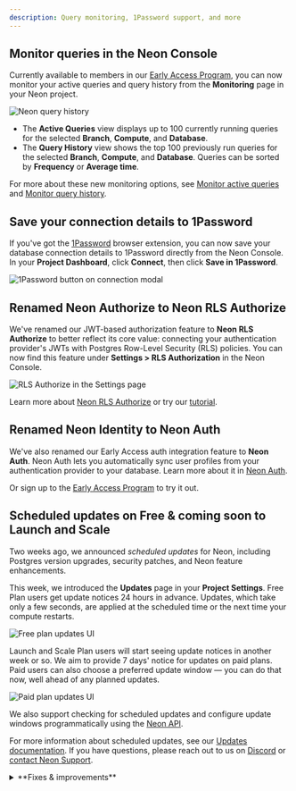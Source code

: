 ```yaml
---
description: Query monitoring, 1Password support, and more
---
```


## Monitor queries in the Neon Console

Currently available to members in our [Early Access Program](https://console.neon.tech/app/settings/early-access), you can now monitor your active queries and query history from the **Monitoring** page in your Neon project.

![Neon query history](/docs/relnotes/query_history_relnotes.png)

- The **Active Queries** view displays up to 100 currently running queries for the selected **Branch**, **Compute**, and **Database**.
- The **Query History** view shows the top 100 previously run queries for the selected **Branch**, **Compute**, and **Database**. Queries can be sorted by **Frequency** or **Average time**.

For more about these new monitoring options, see [Monitor active queries](/docs/introduction/monitor-active-queries) and [Monitor query history](/docs/introduction/monitor-query-history).

## Save your connection details to 1Password

If you've got the [1Password](https://1password.com/) browser extension, you can now save your database connection details to 1Password directly from the Neon Console. In your **Project Dashboard**, click **Connect**, then click **Save in 1Password**.

![1Password button on connection modal](/docs/relnotes/1_password_button.png)

## Renamed Neon Authorize to Neon RLS Authorize

We've renamed our JWT-based authorization feature to **Neon RLS Authorize** to better reflect its core value: connecting your authentication provider's JWTs with Postgres Row-Level Security (RLS) policies. You can now find this feature under **Settings > RLS Authorization** in the Neon Console.

![RLS Authorize in the Settings page](/docs/relnotes/rls_authorize.png)

Learn more about [Neon RLS Authorize](/docs/guides/neon-rls-authorize) or try our [tutorial](/docs/guides/neon-rls-authorize-tutorial).

## Renamed Neon Identity to Neon Auth

We've also renamed our Early Access auth integration feature to **Neon Auth**. Neon Auth lets you automatically sync user profiles from your authentication provider to your database. Learn more about it in [Neon Auth](/docs/guides/neon-auth).

Or sign up to the [Early Access Program](https://console.neon.tech/app/settings/early-access) to try it out.

## Scheduled updates on Free & coming soon to Launch and Scale

Two weeks ago, we announced _scheduled updates_ for Neon, including Postgres version upgrades, security patches, and Neon feature enhancements.

This week, we introduced the **Updates** page in your **Project Settings**. Free Plan users get update notices 24 hours in advance. Updates, which take only a few seconds, are applied at the scheduled time or the next time your compute restarts.

![Free plan updates UI](/docs/manage/free_plan_updates.png)

Launch and Scale Plan users will start seeing update notices in another week or so. We aim to provide 7 days' notice for updates on paid plans. Paid users can also choose a preferred update window — you can do that now, well ahead of any planned updates.

![Paid plan updates UI](/docs/manage/paid_plan_updates.png)

We also support checking for scheduled updates and configure update windows programmatically using the [Neon API](/docs/manage/updates#check-for-updates-using-the-neon-api).

For more information about scheduled updates, see our [Updates documentation](/docs/manage/updates). If you have questions, please reach out to us on [Discord](https://discord.gg/92vNTzKDGp) or [contact Neon Support](https://console.neon.tech/app/projects?modal=support).

<details>

<summary>**Fixes & improvements**</summary>

- **Postgres extension updates**

  We updated the [pg_mooncake](/docs/extensions/pg_mooncake) extension version to 0.1.1.

  If you installed this extension previously and want to upgrade to the latest version, please refer to [Update an extension version](/docs/extensions/pg-extensions#update-an-extension-version) for instructions.

- **Time Travel connections**

  Ephemeral computes, used for [Time Travel connections](/docs/guides/time-travel-assist), now use a compute size of 0.50 CU (0.50 vCPU, 2 GB RAM). This is up from the 0.25 CU size used previously. For more, see [Time Travel — Billing considerations](/docs/guides/time-travel-assist#billing-considerations).

- **Console updates**

  - We've updated the **Usage** section on the **Billing** page to make it easier to track your plan allowances, extras, and total usage.
  - The **Schema-only branch** option on the **Create new branch modal** is now disabled when you reach the root branch limit for your project. For details, see [Schema-only branches allowances](/docs/guides/branching-schema-only#schema-only-branch-allowances).

- **Support for CREATE ROLE ... NOLOGIN**

  Neon now supports creating Postgres roles with the `NOLOGIN` attribute. This allows you to define roles that cannot authenticate but can be granted privileges.

  ```sql
  CREATE ROLE my_role NOLOGIN;
  ```

  Roles with `NOLOGIN` are commonly used for permission management.

  Support for `NOLOGIN` was also extended to the Neon API and CLI:

  - The Neon API [Create role](https://api-docs.neon.tech/reference/createprojectbranchrole) endpoint now has a `no_login` attribute.
  - The Neon CLI [`neon roles create`](/docs/reference/cli-roles#create) command now supports a `--no-login` option.

- **CLI support for schema-only branches**

  We added CLI support for our recently introduced [schema-only branches](/docs/guides/branching-schema-only) feature. You can now create a schema-only branch from the CLI using the `--schema-only` option with the [`neon branches create`](/docs/reference/cli-branches#create) command.

  ```bash
  neon branches create --schema-only
  ```

- **Vercel Native Integration**

  Fixed an authentication issue that prevented creating another user from a Vercel team in Neon.

- **Vercel Previews Integration**

  - The [Neon Vercel Previews Integration](/docs/guides/vercel-previews-integration) now supports deployments to [Vercel custom environments](https://vercel.com/docs/deployments/custom-environments). However, [automated branch deletion](/docs/guides/vercel-previews-integration#automatic-deletion) does not remove environment variables created by the Neon integration in custom environments. These variables must be deleted manually in the Vercel dashboard.
  - Fixed an issue where preview deployments in Vercel custom environments were incorrectly recreated in the preview environment instead of the intended custom environment. Additionally, addressed a problem where preview deployments triggered via the [Vercel CLI](https://vercel.com/docs/cli) failed to be recreated due to missing Git information in the Get Deployment API response. Deployments now correctly redeploy when Git information is unavailable.
  - For Neon branches created for Vercel preview deployments, we now show the Vercel preview deployment URL and the associated GitHub pull request on the **Branches** page in the Neon Console.

- **Fixes**

  - Resolved an issue where the **System operations** tab on the **Monitoring** page could display system operations from more than one project when switching between projects.
  - Resolved an issue where the branches list in the Neon Console did not immediately update after restoring a branch.
  - Fixed a time format issue on the project settings **Updates** page where displayed time values were inconsistent, with one shown in UTC and another in local time.
  - Fixed an issue related to resetting account passwords and changing account emails.
  - Fixed a concurrency issue where two branches created from the same parent in close succession collided. Previously, the operations on the parent did not complete fast enough for both create branch operations to work.
  - Fixed an email validation issue on the **Feedback** form in the Neon Console.
  - Fixed an issue in the **Neon SQL Editor** where the compute status in the compute drop-down menu remained _Idle_ after running a query.

</details>
